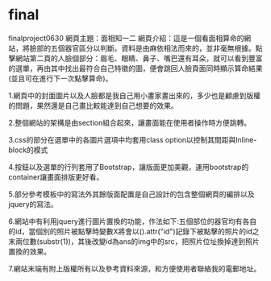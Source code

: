 # final
finalproject0630
網頁主題：面相知一二
網頁介紹：這是一個看面相算命的網站，將臉部的五個器官區分以判斷。資料是由麻依相法而來的，並非毫無根據。點擊網站第二頁的人臉個部分：眉毛、眼睛、鼻子、嘴巴還有耳朵，就可以看到豐富的選單，再由其中找出最符合自己特徵的圖，便會跳回人臉頁面同時顯示算命結果(並且可在進行下一次點擊算命)。


1.網頁中的封面圖片以及人臉都是我自己用小畫家畫出來的，多少也是顧慮到版權的問題，果然還是自己畫比較能達到自己想要的效果。

2.整個網站的架構是由section組合起來，讓畫面能在使用者操作時方便跳轉。

3.css的部分在選單中的各圖片選項中均套用class option以控制其間距與Inline-block的模式

4.按鈕以及選單的行列套用了Bootstrap，讓版面更加美觀，運用bootstrap的container讓畫面排版更好看。

5.部分參考模板中的寫法外其餘版面配置是自己設計的包含整個網頁的編排以及jquery的寫法。

6.網站中有利用jquery進行圖片置換的功能，作法如下:五個部位的器官均有各自的id，當個別的照片被點擊時變數X將會以().attr("id")記錄下被點擊的照片的id之末兩位數(substr(1))，其後改變id為ans的img中的src，把照片位址換掉達到照片置換的效果。

7.網站末端有附上版權所有以及參考資料來源，和方便使用者聯絡我的電郵地址。
